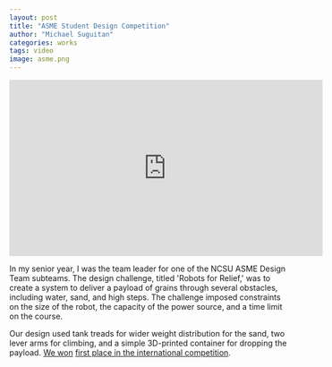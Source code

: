 ```yaml
---
layout: post
title: "ASME Student Design Competition"
author: "Michael Suguitan"
categories: works
tags: video 
image: asme.png
---
```


<iframe width="560" height="315" src="https://www.youtube.com/embed/tr6qAqdtwQw?start=161" title="YouTube video player" frameborder="0" allow="accelerometer; autoplay; clipboard-write; encrypted-media; gyroscope; picture-in-picture; web-share" allowfullscreen></iframe>

In my senior year, I was the team leader for one of the NCSU ASME Design Team subteams.
The design challenge, titled 'Robots for Relief,' was to create a system to deliver a payload of grains through several obstacles, including water, sand, and high steps.
The challenge imposed constraints on the size of the robot, the capacity of the power source, and a time limit on the course.
<!-- We designed and built a tank-treaded robot. -->
Our design used tank treads for wider weight distribution for the sand, two lever arms for climbing, and a simple 3D-printed container for dropping the payload.
[We won](https://www.mae.ncsu.edu/2016/02/09/students-win-2015-asme-student-design-competition/) [first place in the international competition](https://www.asme.org/topics-resources/society-news/asme-news/studentdesigned-rescue-robots-face-imece-2015).
